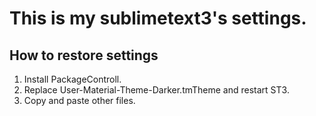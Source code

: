 This is my sublimetext3's settings.
====================================

How to restore settings
-------------------------
1. Install PackageControll.
2. Replace User-Material-Theme-Darker.tmTheme and restart ST3.
3. Copy and paste other files.